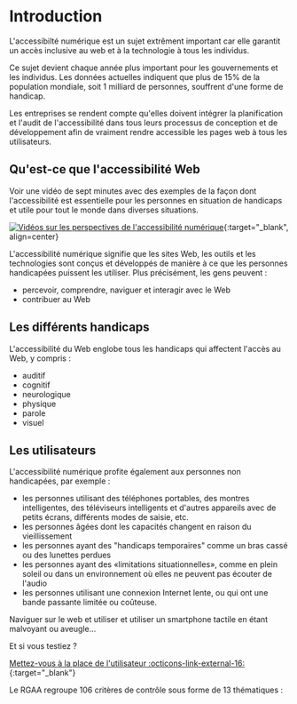 # Introduction
L'accessibilté numérique est un sujet extrêment important car elle garantit un accès inclusive au web et à la technologie à tous les individus.

Ce sujet devient chaque année plus important pour les gouvernements et les individus. Les données actuelles indiquent que plus de 15% de la population mondiale, soit 1 milliard de personnes, souffrent d'une forme de handicap.

Les entreprises se rendent compte qu'elles doivent intégrer la planification et l'audit de l'accessibilité dans tous leurs processus de conception et de développement afin de vraiment rendre accessible les pages web à tous les utilisateurs.

## Qu'est-ce que l'accessibilité Web
Voir une vidéo de sept minutes avec des exemples de la façon dont l'accessibilité est essentielle pour les personnes en situation de handicaps  et utile pour tout le monde dans diverses situations.

[![Vidéos sur les perspectives de l'accessibilité numérique](http://img.youtube.com/vi/3f31oufqFSM/0.jpg)](https://www.youtube.com/watch?v=3f31oufqFSM "L'accessibilité numérique"){:target="_blank", align=center}

L'accessibilité numérique signifie que les sites Web, les outils et les technologies sont conçus et développés de manière à ce que les personnes handicapées puissent les utiliser. Plus précisément, les gens peuvent :

* percevoir, comprendre, naviguer et interagir avec le Web
* contribuer au Web

## Les différents handicaps
L'accessibilité du Web englobe tous les handicaps qui affectent l'accès au Web, y compris :

* auditif
* cognitif
* neurologique
* physique
* parole
* visuel

## Les utilisateurs
L'accessibilité numérique profite également aux personnes non handicapées, par exemple :

* les personnes utilisant des téléphones portables, des montres intelligentes, des téléviseurs intelligents et d'autres appareils avec de petits écrans, différents modes de saisie, etc.
* les personnes âgées dont les capacités changent en raison du vieillissement
* les personnes ayant des "handicaps temporaires" comme un bras cassé ou des lunettes perdues
* les personnes ayant des «limitations situationnelles», comme en plein soleil ou dans un environnement où elles ne peuvent pas écouter de l'audio
* les personnes utilisant une connexion Internet lente, ou qui ont une bande passante limitée ou coûteuse.

Naviguer sur le web et utiliser et utiliser un smartphone tactile en étant malvoyant ou aveugle...

Et si vous testiez ?

[Mettez-vous à la place de l'utilisateur :octicons-link-external-16:](https://www.atalan.fr/agissons/fr/index.html){:target="_blank"}

Le RGAA regroupe 106 critères de contrôle sous forme de 13 thématiques :

